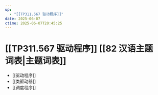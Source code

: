 ```yaml
---
up:
  - "[[TP311.567 驱动程序]]"
date: 2025-06-07
ctime: 2025-06-07T20:45:25
---
```


# [[TP311.567 驱动程序]] [[82 汉语主题词表|主题词表]]

- [[驱动程序]]
- [[类驱动器]]
- [[调度程序]]
